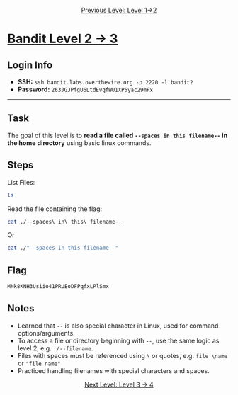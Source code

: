 <p align="center">
<a href="level-1→2.md">Previous Level: Level 1→2</a>
</p>

# [Bandit Level 2 → 3](https://overthewire.org/wargames/bandit/bandit3.html)

## Login Info
- **SSH:** `ssh bandit.labs.overthewire.org -p 2220 -l bandit2`
- **Password:** `263JGJPfgU6LtdEvgfWU1XP5yac29mFx`

---

## Task 
The goal of this level is to **read a file called `--spaces in this filename--` in the home directory** using basic linux commands. 

## Steps
List Files:
```bash
ls
```

Read the file containing the flag:
```bash
cat ./--spaces\ in\ this\ filename--
```
Or
```bash
cat ./"--spaces in this filename--"
```

## Flag 
```bash
MNk8KNH3Usiio41PRUEoDFPqfxLPlSmx
```


## Notes
- Learned that `--` is also special character in Linux, used for command options/arguments.
- To access a file or directory beginning with `--`, use the same logic as level 2, e.g. `./--filename`.
- Files with spaces must be referenced using `\` or quotes, e.g. `file \name` or `"file name"`
- Practiced handling filenames with special characters and spaces.


<p align="center">
<a href="level-3→4.md">Next Level: Level 3 → 4</a>
</p>
